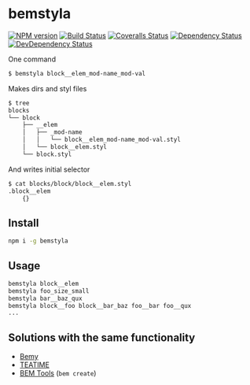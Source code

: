 # bemstyla

[![NPM version][npm-image]][npm-url]
[![Build Status][travis-image]][travis-url]
[![Coveralls Status][coveralls-image]][coveralls-url]
[![Dependency Status][depstat-image]][depstat-url]
[![DevDependency Status][depstat-dev-image]][depstat-dev-url]

One command
```sh
$ bemstyla block__elem_mod-name_mod-val
```

Makes dirs and styl files
```sh
$ tree
blocks
└── block
    ├── __elem
    │   ├── _mod-name
    │   │   └── block__elem_mod-name_mod-val.styl
    │   └── block__elem.styl
    └── block.styl
```

And writes initial selector
```sh
$ cat blocks/block/block__elem.styl
.block__elem
    {}
```

## Install

```sh
npm i -g bemstyla
```

## Usage

```sh
bemstyla block__elem
bemstyla foo_size_small
bemstyla bar__baz_qux
bemstyla block__foo block__bar_baz foo__bar foo__qux
...
```

## Solutions with the same functionality
* [Bemy](//github.com/f0rmat1k/bemy)
* [TEATIME](//github.com/sullenor/teatime)
* [BEM Tools](//github.com/bem/bem-tools) (`bem create`)

[npm-url]: https://npmjs.org/package/bemstyla
[npm-image]: http://img.shields.io/npm/v/bemstyla.svg

[travis-url]: https://travis-ci.org/VovanR/bemstyla
[travis-image]: http://img.shields.io/travis/VovanR/bemstyla.svg

[coveralls-url]: https://coveralls.io/r/VovanR/bemstyla
[coveralls-image]: http://img.shields.io/coveralls/VovanR/bemstyla.svg

[depstat-url]: https://david-dm.org/VovanR/bemstyla
[depstat-image]: https://david-dm.org/VovanR/bemstyla.svg

[depstat-dev-url]: https://david-dm.org/VovanR/bemstyla
[depstat-dev-image]: https://david-dm.org/VovanR/bemstyla/dev-status.svg
